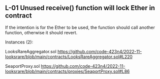 

## L-01 Unused receive() function will lock Ether in contract

If the intention is for the Ether to be used, the function should call another function, otherwise it should revert.

Instances (2):

LooksRareAggregator.sol
https://github.com/code-423n4/2022-11-looksrare/blob/main/contracts/LooksRareAggregator.sol#L220

SeaportProxy.sol
https://github.com/code-423n4/2022-11-looksrare/blob/main/contracts/proxies/SeaportProxy.sol#L86


